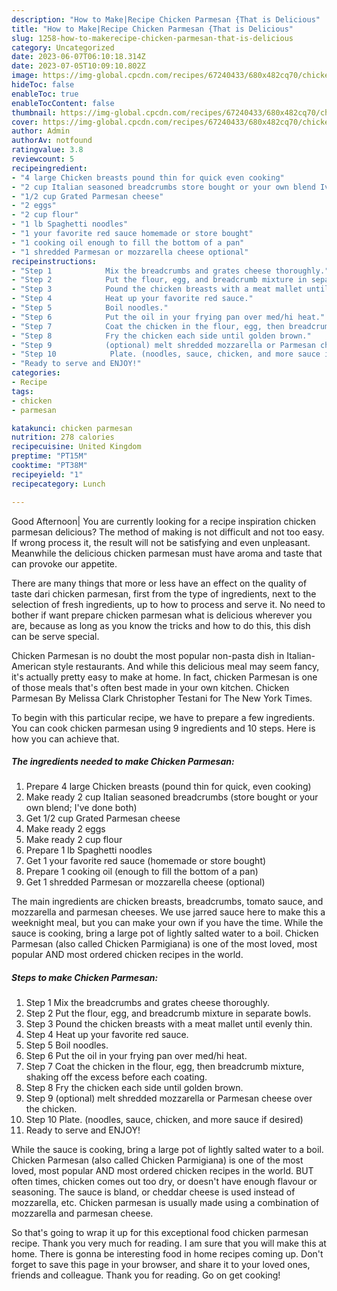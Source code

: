 ```yaml
---
description: "How to Make|Recipe Chicken Parmesan {That is Delicious"
title: "How to Make|Recipe Chicken Parmesan {That is Delicious"
slug: 1258-how-to-makerecipe-chicken-parmesan-that-is-delicious
category: Uncategorized
date: 2023-06-07T06:10:18.314Z
date: 2023-07-05T10:09:10.802Z
image: https://img-global.cpcdn.com/recipes/67240433/680x482cq70/chicken-parmesan-recipe-main-photo.jpg
hideToc: false
enableToc: true
enableTocContent: false
thumbnail: https://img-global.cpcdn.com/recipes/67240433/680x482cq70/chicken-parmesan-recipe-main-photo.jpg
cover: https://img-global.cpcdn.com/recipes/67240433/680x482cq70/chicken-parmesan-recipe-main-photo.jpg
author: Admin
authorAv: notfound
ratingvalue: 3.8
reviewcount: 5
recipeingredient:
- "4 large Chicken breasts pound thin for quick even cooking"
- "2 cup Italian seasoned breadcrumbs store bought or your own blend Ive done both"
- "1/2 cup Grated Parmesan cheese"
- "2 eggs"
- "2 cup flour"
- "1 lb Spaghetti noodles"
- "1 your favorite red sauce homemade or store bought"
- "1 cooking oil enough to fill the bottom of a pan"
- "1 shredded Parmesan or mozzarella cheese optional"
recipeinstructions:
- "Step 1            Mix the breadcrumbs and grates cheese thoroughly."
- "Step 2            Put the flour, egg, and breadcrumb mixture in separate bowls."
- "Step 3            Pound the chicken breasts with a meat mallet until evenly thin."
- "Step 4            Heat up your favorite red sauce."
- "Step 5            Boil noodles."
- "Step 6            Put the oil in your frying pan over med/hi heat."
- "Step 7            Coat the chicken in the flour, egg, then breadcrumb mixture, shaking off the excess before each coating."
- "Step 8            Fry the chicken each side until golden brown."
- "Step 9            (optional) melt shredded mozzarella or Parmesan cheese over the chicken."
- "Step 10            Plate. (noodles, sauce, chicken, and more sauce if desired)"
- "Ready to serve and ENJOY!"
categories:
- Recipe
tags:
- chicken
- parmesan

katakunci: chicken parmesan 
nutrition: 278 calories
recipecuisine: United Kingdom
preptime: "PT15M"
cooktime: "PT38M"
recipeyield: "1"
recipecategory: Lunch

---
```



Good Afternoon| You are currently looking for a recipe inspiration chicken parmesan delicious? The method of making is not difficult and not too easy. If wrong process it, the result will not be satisfying and even unpleasant. Meanwhile the delicious chicken parmesan must have aroma and taste that can provoke our appetite.






There are many things that more or less have an effect on the quality of taste dari chicken parmesan, first from the type of ingredients, next to the selection of fresh ingredients, up to how to process and serve it. No need to bother if want prepare chicken parmesan what is delicious wherever you are, because as long as you know the tricks and how to do this, this dish can be serve  special.


Chicken Parmesan is no doubt the most popular non-pasta dish in Italian-American style restaurants. And while this delicious meal may seem fancy, it&#39;s actually pretty easy to make at home. In fact, chicken Parmesan is one of those meals that&#39;s often best made in your own kitchen. Chicken Parmesan By Melissa Clark Christopher Testani for The New York Times.


To begin with this particular recipe, we have to prepare a few ingredients. You can cook chicken parmesan using 9 ingredients and 10 steps. Here is how you can achieve that.

<!--inarticleads1-->

##### The ingredients needed to make Chicken Parmesan:

1. Prepare 4 large Chicken breasts (pound thin for quick, even cooking)
1. Make ready 2 cup Italian seasoned breadcrumbs (store bought or your own blend; I&#39;ve done both)
1. Get 1/2 cup Grated Parmesan cheese
1. Make ready 2 eggs
1. Make ready 2 cup flour
1. Prepare 1 lb Spaghetti noodles
1. Get 1 your favorite red sauce (homemade or store bought)
1. Prepare 1 cooking oil (enough to fill the bottom of a pan)
1. Get 1 shredded Parmesan or mozzarella cheese (optional)


The main ingredients are chicken breasts, breadcrumbs, tomato sauce, and mozzarella and parmesan cheeses. We use jarred sauce here to make this a weeknight meal, but you can make your own if you have the time. While the sauce is cooking, bring a large pot of lightly salted water to a boil. Chicken Parmesan (also called Chicken Parmigiana) is one of the most loved, most popular AND most ordered chicken recipes in the world. 

<!--inarticleads2-->

##### Steps to make Chicken Parmesan:

1. Step 1            Mix the breadcrumbs and grates cheese thoroughly.
1. Step 2            Put the flour, egg, and breadcrumb mixture in separate bowls.
1. Step 3            Pound the chicken breasts with a meat mallet until evenly thin.
1. Step 4            Heat up your favorite red sauce.
1. Step 5            Boil noodles.
1. Step 6            Put the oil in your frying pan over med/hi heat.
1. Step 7            Coat the chicken in the flour, egg, then breadcrumb mixture, shaking off the excess before each coating.
1. Step 8            Fry the chicken each side until golden brown.
1. Step 9            (optional) melt shredded mozzarella or Parmesan cheese over the chicken.
1. Step 10            Plate. (noodles, sauce, chicken, and more sauce if desired)
1. Ready to serve and ENJOY!

While the sauce is cooking, bring a large pot of lightly salted water to a boil. Chicken Parmesan (also called Chicken Parmigiana) is one of the most loved, most popular AND most ordered chicken recipes in the world. BUT often times, chicken comes out too dry, or doesn&#39;t have enough flavour or seasoning. The sauce is bland, or cheddar cheese is used instead of mozzarella, etc. Chicken parmesan is usually made using a combination of mozzarella and parmesan cheese. 

So that's going to wrap it up for this exceptional food chicken parmesan recipe. Thank you very much for reading. I am sure that you will make this at home. There is gonna be interesting food in home recipes coming up. Don't forget to save this page in your browser, and share it to your loved ones, friends and colleague. Thank you for reading. Go on get cooking!
